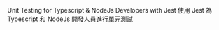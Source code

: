 Unit Testing for Typescript & NodeJs Developers with Jest   使用 Jest 為 Typescript 和 NodeJs 開發人員進行單元測試
